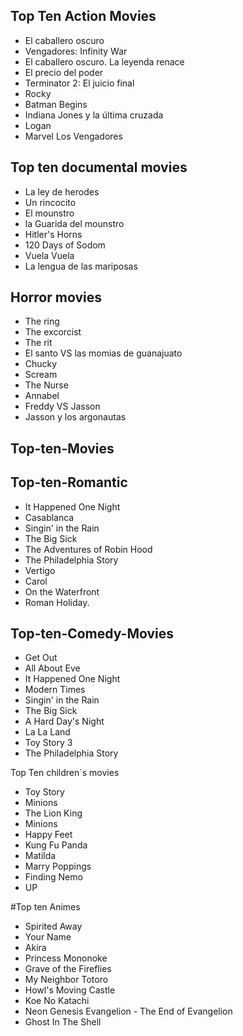 
## Top Ten Action Movies

-  El caballero oscuro
-  Vengadores: Infinity War
-  El caballero oscuro. La leyenda renace
-  El precio del poder
- Terminator 2: El juicio final
- Rocky
- Batman Begins
- Indiana Jones y la última cruzada
- Logan
- Marvel Los Vengadores


## Top ten documental movies

- La ley de herodes
- Un rincocito
- El mounstro
- la Guarida del mounstro
- Hitler's Horns
- 120 Days of Sodom
- Vuela Vuela
- La lengua de las mariposas



## Horror movies

- The ring
- The excorcist
- The rit
- El santo VS las momias de guanajuato
- Chucky
- Scream
- The Nurse
-  Annabel
- Freddy VS Jasson
- Jasson y los argonautas

## Top-ten-Movies

## Top-ten-Romantic

- It Happened One Night
- Casablanca
- Singin' in the Rain
- The Big Sick
- The Adventures of Robin Hood
- The Philadelphia Story
- Vertigo
- Carol
- On the Waterfront
- Roman Holiday.

## Top-ten-Comedy-Movies
- Get Out
- All About Eve 
- It Happened One Night
- Modern Times
- Singin' in the Rain
- The Big Sick
- A Hard Day's Night
- La La Land
- Toy Story 3
- The Philadelphia Story



Top Ten children´s movies

- Toy Story
- Minions
- The Lion King
- Minions
- Happy Feet
- Kung Fu Panda
- Matilda
- Marry Poppings
- Finding Nemo
- UP

#Top ten Animes 

-  Spirited Away
-  Your Name
-  Akira
-  Princess Mononoke
- Grave of the Fireflies
- My Neighbor Totoro
- Howl's Moving Castle
- Koe No Katachi
- Neon Genesis Evangelion - The End of Evangelion
- Ghost In The Shell


